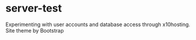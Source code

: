 # server-test  
Experimenting with user accounts and database access through x10hosting.  
Site theme by Bootstrap  